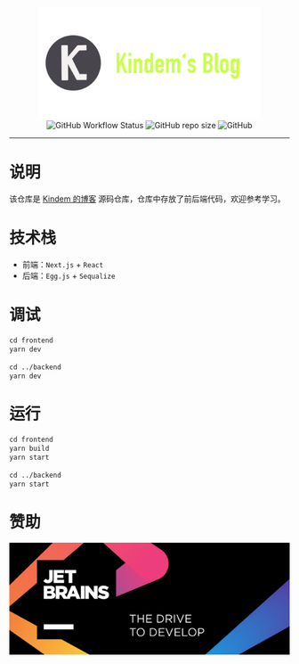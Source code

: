 <center>
<div><img src="./docs/img/Logo.png" width="400px"/></div>
<div>
    <img alt="GitHub Workflow Status" src="https://img.shields.io/github/workflow/status/FlyAndNotDown/blog-v4/Master%20CI?style=for-the-badge">
    <img alt="GitHub repo size" src="https://img.shields.io/github/repo-size/FlyAndNotDown/blog-v4?style=for-the-badge">
    <img alt="GitHub" src="https://img.shields.io/github/license/FlyAndNotDown/blog-v4?style=for-the-badge">
</div>
</center>

---

# 说明

该仓库是 [Kindem 的博客](https://www.kindem.xyz/) 源码仓库，仓库中存放了前后端代码，欢迎参考学习。

# 技术栈

* 前端：`Next.js` + `React`
* 后端：`Egg.js` + `Sequalize`

# 调试

```shell
cd frontend
yarn dev

cd ../backend
yarn dev
```

# 运行

```shell
cd frontend
yarn build
yarn start

cd ../backend
yarn start
```

# 赞助

<a href="https://www.jetbrains.com/?from=blog-v4"><img src="./docs/img/JetBrains.png"/></a>
